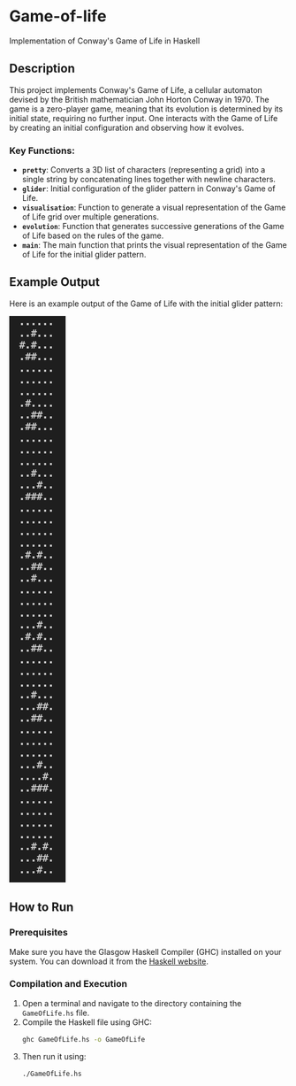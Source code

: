 # Game-of-life
Implementation of Conway's Game of Life in Haskell

## Description
This project implements Conway's Game of Life, a cellular automaton devised by the British mathematician John Horton Conway in 1970. The game is a zero-player game, meaning that its evolution is determined by its initial state, requiring no further input. One interacts with the Game of Life by creating an initial configuration and observing how it evolves.

### Key Functions:
- **`pretty`**: Converts a 3D list of characters (representing a grid) into a single string by concatenating lines together with newline characters.
- **`glider`**: Initial configuration of the glider pattern in Conway's Game of Life.
- **`visualisation`**: Function to generate a visual representation of the Game of Life grid over multiple generations.
- **`evolution`**: Function that generates successive generations of the Game of Life based on the rules of the game.
- **`main`**: The main function that prints the visual representation of the Game of Life for the initial glider pattern.

## Example Output
Here is an example output of the Game of Life with the initial glider pattern:

![Game of Life Output](./output.png)

## How to Run

### Prerequisites
Make sure you have the Glasgow Haskell Compiler (GHC) installed on your system. You can download it from the [Haskell website](https://www.haskell.org/downloads/).

### Compilation and Execution
1. Open a terminal and navigate to the directory containing the `GameOfLife.hs` file.
2. Compile the Haskell file using GHC:
   ```bash
   ghc GameOfLife.hs -o GameOfLife
   ```
3. Then run it using:
   ```bash
   ./GameOfLife.hs
   ```
